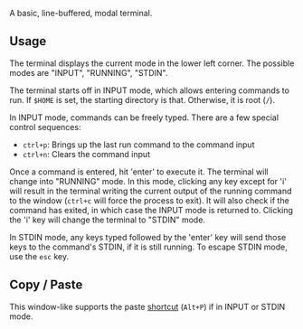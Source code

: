 A basic, line-buffered, modal terminal.

## Usage

The terminal displays the current mode in the lower left corner. The possible modes are "INPUT", "RUNNING", "STDIN".

The terminal starts off in INPUT mode, which allows entering commands to run. If `$HOME` is set, the starting directory is that. Otherwise, it is root (`/`).

In INPUT mode, commands can be freely typed. There are a few special control sequences:

- `ctrl+p`: Brings up the last run command to the command input
- `ctrl+n`: Clears the command input

Once a command is entered, hit 'enter' to execute it. The terminal will change into "RUNNING" mode. In this mode, clicking any key except for 'i' will result in the terminal writing the current output of the running command to the window (`ctrl+c` will force the process to exit). It will also check if the command has exited, in which case the INPUT mode is returned to. Clicking the 'i' key will change the terminal to "STDIN" mode.

In STDIN mode, any keys typed followed by the 'enter' key will send those keys to the command's STDIN, if it is still running. To escape STDIN mode, use the `esc` key.

## Copy / Paste

This window-like supports the paste [shortcut](../system/shortcuts.md) (`Alt+P`) if in INPUT or STDIN mode.


